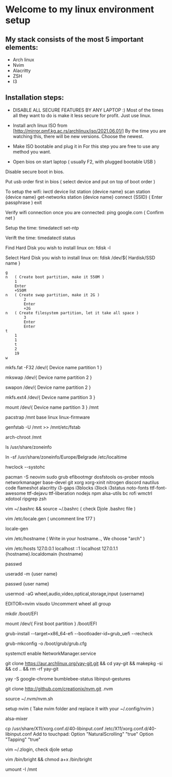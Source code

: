 # Welcome to my linux environment setup

## My stack consists of the most 5 important elements:
  - Arch linux
  - Nvim
  - Alacritty
  - ZSH
  - I3

## Installation steps:

- DISABLE ALL SECURE FEATURES BY ANY LAPTOP :)
	Most of the times all they want to do is make it less secure for profit. Just use linux.

- Install arch linux ISO from [http://mirror.pmf.kg.ac.rs/archlinux/iso/2021.06.01/]
	By the time you are watching this, there will be new versions. Choose the newest.

- Make ISO bootable and plug it in
	For this step you are free to use any method you want.

- Open bios on start laptop ( usually F2, with plugged bootable USB )

Disable secure boot in bios.

Put usb order first in bios ( select device and put on top of boot order )

To setup the wifi:
iwctl
	device list
	station {device name} scan
	station {device name} get-networks
	station {device name} connect {SSID} ( Enter passphrase )
	exit
	
Verify wifi connection once you are connected:
ping google.com ( Confirm net )

Setup the time:
 timedatectl set-ntp

Verift the time:
timedatectl status

Find Hard Disk you wish to install linux on:
fdisk -l

Select Hard Disk you wish to install linux on:
fdisk /dev/${ Hardisk/SSD name }


	g
	n   ( Create boot partition, make it 550M )
		1
		Enter
		+550M
	n   ( Create swap partition, make it 2G )
        	2
        	Enter
        	+2G
	n   ( Create filesystem partition, let it take all space )
        	3
        	Enter
        	Enter
	t 
		1
		1
        t
		2
		19
	w
  
  
mkfs.fat -F32 /dev/{ Device name partition 1 }

mkswap /dev/{ Device name partition 2 }

swapon /dev/{ Device name partition 2 }

mkfs.ext4 /dev/{ Device name partition 3 }

mount /dev/{ Device name partition 3 } /mnt

pacstrap /mnt base linux linux-firmware

genfstab -U /mnt >> /mnt/etc/fstab

arch-chroot /mnt

ls /usr/share/zoneinfo

ln -sf /usr/share/zoneinfo/Europe/Belgrade /etc/localtime

hwclock --systohc

pacman -S neovim sudo grub efibootmgr dosfstools os-prober mtools networkmanager base-devel git xorg xorg-xinit nitrogen discord nautilus code flameshot alacritty i3-gaps i3blocks i3lock i3status noto-fonts ttf-font-awesome ttf-dejavu ttf-liberation nodejs npm alsa-utils bc rofi wmctrl xdotool ripgrep zsh

vim ~/.bashrc && source ~/.bashrc ( check Djole .bashrc file ) 

vim /etc/locale.gen ( uncomment line 177 )

locale-gen

vim /etc/hostname ( Write in your hostname.., We choose "arch" )

vim /etc/hosts
     127.0.0.1 		localhost
     ::1 		localhost
     127.0.1.1 		{hostname}.localdomain	{hostname}


passwd

useradd -m {user name}

passwd {user name}

usermod -aG wheel,audio,video,optical,storage,input {username}

EDITOR=nvim visudo
Uncomment wheel all group


mkdir /boot/EFI

mount /dev/{ First boot partition } /boot/EFI

grub-install --target=x86_64-efi --bootloader-id=grub_uefi --recheck

grub-mkconfig -o /boot/grub/grub.cfg

systemctl enable NetworkManager.service

git clone https://aur.archlinux.org/yay-git.git && cd yay-git && makepkg -si && cd ..  && rm -rf yay-git

yay -S google-chrome bumblebee-status libinput-gestures

git clone http://github.com/creationix/nvm.git .nvm

source ~/.nvm/nvm.sh

setup nvim ( Take nvim folder and replace it with your ~/.config/nvim )

alsa-mixer

cp /usr/share/X11/xorg.conf.d/40-libinput.conf /etc/X11/xorg.conf.d/40-libinput.conf
Add to touchpad: 
	Option "NaturalScrolling" "true"
	Option "Tapping" "true"

vim ~/.zlogin, check djole setup

vim /bin/bright && chmod a+x /bin/bright
 
umount -I /mnt

